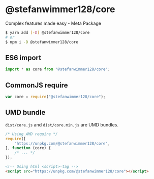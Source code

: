 # @stefanwimmer128/core

Complex features made easy - Meta Package

``` bash
$ yarn add [-D] @stefanwimmer128/core
# or
$ npm i -D @stefanwimmer128/core
```

## ES6 import

``` js
import * as core from "@stefanwimmer128/core";
```

## CommonJS require

``` js
var core = require("@stefanwimmer128/core");
```

## UMD bundle

`dist/core.js` and `dist/core.min.js` are UMD bundles.

``` js
/* Using AMD require */
require([
    "https://unpkg.com/@stefanwimmer128/core",
], function (core) {
    /* ... */
});
```

``` html
<!-- Using html <script>-tag -->
<script src="https://unpkg.com/@stefanwimmer128/core"></script>
```
